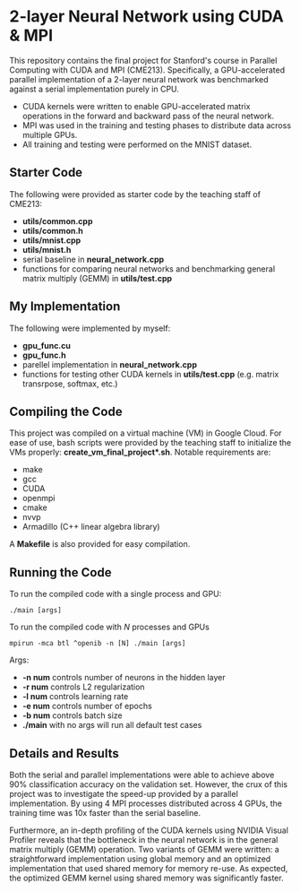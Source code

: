 # 2-layer Neural Network using CUDA &amp; MPI
This repository contains the final project for Stanford's course in Parallel Computing with CUDA and MPI (CME213). Specifically, a GPU-accelerated parallel implementation of a 2-layer neural network was benchmarked against a serial implementation purely in CPU. 
* CUDA kernels were written to enable GPU-accelerated matrix operations in the forward and backward pass of the neural network.
* MPI was used in the training and testing phases to distribute data across multiple GPUs.
* All training and testing were performed on the MNIST dataset.

## Starter Code
The following were provided as starter code by the teaching staff of CME213:
* **utils/common.cpp**
* **utils/common.h**
* **utils/mnist.cpp**
* **utils/mnist.h**
* serial baseline in **neural_network.cpp**
* functions for comparing neural networks and benchmarking general matrix multiply (GEMM) in **utils/test.cpp**

## My Implementation
The following were implemented by myself:
* **gpu_func.cu**
* **gpu_func.h**
* parellel implementation in **neural_network.cpp**
* functions for testing other CUDA kernels in **utils/test.cpp** (e.g. matrix transrpose, softmax, etc.)

## Compiling the Code
This project was compiled on a virtual machine (VM) in Google Cloud. For ease of use, bash scripts were provided by the teaching staff to initialize the VMs properly: __create_vm_final_project*.sh__. Notable requirements are:
* make
* gcc
* CUDA
* openmpi
* cmake
* nvvp
* Armadillo (C++ linear algebra library)

A **Makefile** is also provided for easy compilation.

## Running the Code
To run the compiled code with a single process and GPU:
```
./main [args]
```
To run the compiled code with *N* processes and GPUs
```
mpirun -mca btl ^openib -n [N] ./main [args]
```
Args:
* **-n num** controls number of neurons in the hidden layer
* **-r num** controls L2 regularization
* **-l num** controls learning rate
* **-e num** controls number of epochs
* **-b num** controls batch size 
* **./main** with no args will run all default test cases

## Details and Results
Both the serial and parallel implementations were able to achieve above 90% classification accuracy on the validation set. However, the crux of this project was to investigate the speed-up provided by a parallel implementation. By using 4 MPI processes distributed across 4 GPUs, the training time was 10x faster than the serial baseline.

Furthermore, an in-depth profiling of the CUDA kernels using NVIDIA Visual Profiler reveals that the bottleneck in the neural network is in the general matrix multiply (GEMM) operation. Two variants of GEMM were written: a straightforward implementation using global memory and an optimized implementation that used shared memory for memory re-use. As expected, the optimized GEMM kernel using shared memory was significantly faster.

